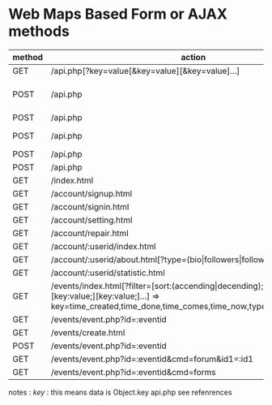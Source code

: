 # Web Maps Based Form or AJAX methods

|method|action|target|dtType|enctype|data|
|------|------|------|------|-------|----|
| GET | /api.php\[?key=value\[&key=value]\[&key=value]...] | \_self | * | * | _null_ |
| POST | /api.php | \_self | form | application/x-www-form-urlencoded | _formData_ |
| POST | /api.php | \_self | form | text/plain | _formData_ |
| POST | /api.php | \_self | form | multipart/form-data | _formData_ |
| POST | /api.php | \_self | text/plain | text/plain | _data_ |
| POST | /api.php | \_self | json | text/plain | _JSON_ |
| GET | /index.html | \_self | * | * | _null_ |
| GET | /account/signup.html | \_self | * | * | _null_ |
| GET | /account/signin.html | \_self | * | * | _null_ |
| GET | /account/setting.html | \_self | * | * | _null_ |
| GET | /account/repair.html | \_self | * | * | _null_ |
| GET | /account/:userid/index.html | \_self | * | * | _null_ |
| GET | /account/:userid/about.html\[?type=(bio\|followers\|following\|joins\|likes)] | \_self | * | * | _null_ |
| GET | /account/:userid/statistic.html | \_self | * | * | _null_ |
| GET | /events/index.html\[?filter=\[sort:(accending\|decending);]\[key:value;]\[key:value;]\[key:value;]...] => key=time_created,time_done,time_comes,time_now,type,fav,price,max,join | \_self | * | * | _null_ |
| GET | /events/event.php?id=:eventid | \_self | * | * | _null_ |
| GET | /events/create.html | \_self | * | * | _null_ |
| POST | /events/event.php?id=:eventid | \_self | text/plain | text/plain | edit |
| GET | /events/event.php?id=:eventid&cmd=forum&id1=:id1 | \_self | * | * | _null_ |
| GET | /events/event.php?id=:eventid&cmd=forms | \_self | * | * | _null_ |

notes :
_key_ : this means data is Object.key
api.php see refenrences

